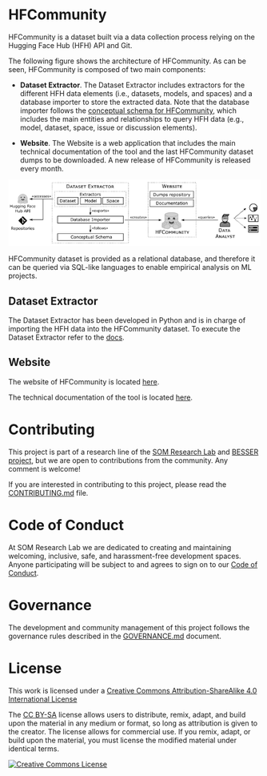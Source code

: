 # HFCommunity

HFCommunity is a dataset built via a data collection process relying on the Hugging Face Hub (HFH) API and Git. 

The following figure shows the architecture of HFCommunity. As can be seen, HFCommunity is composed of two main components: 

* **Dataset Extractor**. The Dataset Extractor includes extractors for the different HFH data elements (i.e., datasets, models, and spaces) and a database importer to store the extracted data. Note that the database importer follows the [conceptual schema for HFCommunity](https://som-research.github.io/HFCommunity/diagram.html), which includes the main entities and relationships to query HFH data (e.g., model, dataset, space, issue or discussion elements).

* **Website**. The Website is a web application that includes the main technical documentation of the tool and the last HFCommunity dataset dumps to be downloaded. A new release of HFCommunity is released every month.

![HFCommunity Architecture](imgs/architecture.png)

HFCommunity dataset is provided as a relational database, and therefore it can be queried via SQL-like languages to enable empirical analysis on ML projects.

## Dataset Extractor

The Dataset Extractor has been developed in Python and is in charge of importing the HFH data into the HFCommunity dataset. 
To execute the Dataset Extractor refer to the [docs](https://som-research.github.io/HFCommunity/docs/usage.html).


## Website

The website of HFCommunity is located [here](https://som-research.github.io/HFCommunity/).

The technical documentation of the tool is located [here](https://som-research.github.io/HFCommunity/docs/).

# Contributing

This project is part of a research line of the [SOM Research Lab](https://som-research.uoc.edu/) and [BESSER project](https://github.com/besser-pearl), but we are open to contributions from the community. Any comment is welcome!

If you are interested in contributing to this project, please read the [CONTRIBUTING.md](CONTRIBUTING.md) file.

# Code of Conduct

At SOM Research Lab we are dedicated to creating and maintaining welcoming, inclusive, safe, and harassment-free development spaces. Anyone participating will be subject to and agrees to sign on to our [Code of Conduct](CODE_OF_CONDUCT.md).

# Governance

The development and community management of this project follows the governance rules described in the [GOVERNANCE.md](GOVERNANCE.md) document.

# License

This work is licensed under a <a rel="license" href="http://creativecommons.org/licenses/by-sa/4.0/">Creative Commons Attribution-ShareAlike 4.0 International License</a>

The [CC BY-SA](https://creativecommons.org/licenses/by-sa/4.0/) license allows users to distribute, remix, adapt, and build upon the material in any medium or format, so long as attribution is given to the creator. The license allows for commercial use. If you remix, adapt, or build upon the material, you must license the modified material under identical terms.

<a rel="license" href="http://creativecommons.org/licenses/by-sa/4.0/"><img alt="Creative Commons License" style="border-width:0" src="https://i.creativecommons.org/l/by-sa/4.0/88x31.png" /></a>

